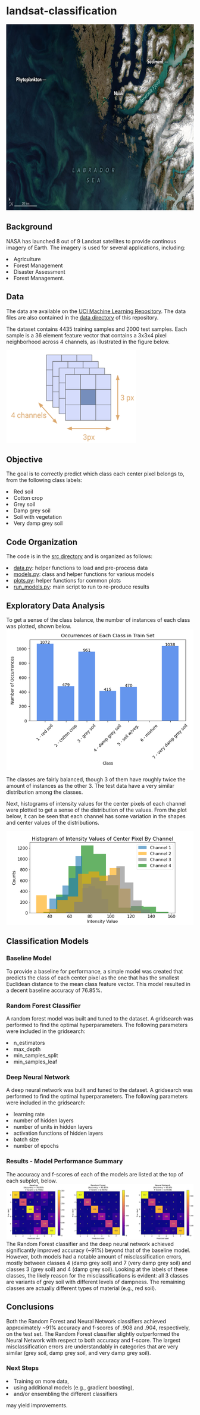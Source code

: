 # landsat-classification

<img src="https://github.com/jstodd867/landsat-classification/blob/main/imgs/greenland_oli_2021189.jpeg?raw=true" width ="1000" height=500>

## Background
NASA has launched 8 out of 9 Landsat satellites to provide continous imagery of Earth.  The imagery is used for several applications, including:

<li>Agriculture</li>
<li>Forest Management</li>
<li>Disaster Assessment</li>
<li>Forest Management.</li>

## Data
The data are available on the <a href="https://archive.ics.uci.edu/ml/datasets/Statlog+%28Landsat+Satellite%29">UCI Machine Learning Repository</a>.  The data files are also contained in the <a href="https://github.com/jstodd867/landsat-classification/tree/main/data">data directory</a> of this repository.

The dataset contains 4435 training samples and 2000 test samples.  Each sample is a 36 element feature vector that contains a 3x3x4 pixel neighborhood across 4 channels, as illustrated in the figure below.

<img src="https://github.com/jstodd867/landsat-classification/blob/main/imgs/samples.png" width ="350" height=250>

## Objective
The goal is to correctly predict which class each center pixel belongs to, from the following class labels:

<li>Red soil</li>
<li>Cotton crop</li>
<li>Grey soil</li>
<li>Damp grey soil</li>
<li>Soil with vegetation</li>
<li>Very damp grey soil</li>

## Code Organization

The code is in the <a href="https://github.com/jstodd867/landsat-classification/tree/main/src">src directory</a> and is organized as follows:

<li><a href="https://github.com/jstodd867/landsat-classification/blob/main/src/data.py">data.py</a>:  helper functions to load and pre-process data</li>
<li><a href="https://github.com/jstodd867/landsat-classification/blob/main/src/models.py">models.py</a>:  class and helper functions for various models</li>
<li><a href="https://github.com/jstodd867/landsat-classification/blob/main/src/plots.py">plots.py</a>:  helper functions for common plots</li>
<li><a href="https://github.com/jstodd867/landsat-classification/blob/main/src/run_models.py">run_models.py</a>:  main script to run to re-produce results</li>

## Exploratory Data Analysis

To get a sense of the class balance, the number of instances of each class was plotted, shown below.
<img src="https://github.com/jstodd867/landsat-classification/blob/main/imgs/train_class_count.png">

The classes are fairly balanced, though 3 of them have roughly twice the amount of instances as the other 3.  The test data have a very similar distribution among the classes.

Next, histograms of intensity values for the center pixels of each channel were plotted to get a sense of the distribution of the values.  From the plot below, it can be seen that each channel has some variation in the shapes and center values of the distributions.

<img src="https://github.com/jstodd867/landsat-classification/blob/main/imgs/ctr_pix_histogram.png">

## Classification Models

### Baseline Model
To provide a baseline for performance, a simple model was created that predicts the class of each center pixel as the one that has the smallest Euclidean distance to the mean class feature vector.  This model resulted in a decent baseline accuracy of 76.85%.

### Random Forest Classifier
A random forest model was built and tuned to the dataset.  A gridsearch was performed to find the optimal hyperparameters.  The following parameters were included in the gridsearch:

<li>n_estimators</li>
<li>max_depth</li>
<li>min_samples_split</li>
<li>min_samples_leaf</li>

### Deep Neural Network
A deep neural network was built and tuned to the dataset.  A gridsearch was performed to find the optimal hyperparameters.  The following parameters were included in the gridsearch:

<li>learning rate</li>
<li>number of hidden layers</li>
<li>number of units in hidden layers</li>
<li>activation functions of hidden layers</li>
<li>batch size</li>
<li>number of epochs</li>

### Results - Model Performance Summary
The accuracy and f-scores of each of the models are listed at the top of each subplot, below.
<img src="https://github.com/jstodd867/landsat-classification/blob/main/imgs/conf_matrices.png">
The Random Forest classifier and the deep neural network achieved significantly improved accuracy (~91%) beyond that of the baseline model.  However, both models had a notable amount of misclassification errors, mostly between classes 4 (damp grey soil) and 7 (very damp grey soil) and classes 3 (grey soil) and 4 (damp grey soil).  Looking at the labels of these classes, the likely reason for the misclassifications is evident:  all 3 classes are variants of grey soil with different levels of dampness.  The remaining classes are actually different types of material (e.g., red soil).

## Conclusions
Both the Random Forest and Neural Network classifiers achieved approximately ~91% accuracy and f-scores of .908 and .904, respectively, on the test set.  The Random Forest classifier slightly outperformed the Neural Network with respect to both accuracy and f-score.  The largest misclassification errors are understandably in categories that are very similar (grey soil, damp grey soil, and very damp grey soil).

### Next Steps

<li>Training on more data,</li>
<li>using additional models (e.g., gradient boosting),</li>
<li>and/or ensembling the different classifiers</li>

may yield improvements.

